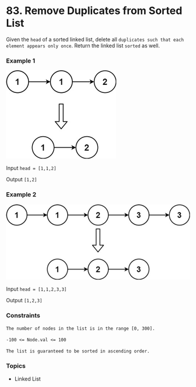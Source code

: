 # 83. Remove Duplicates from Sorted List

Given the `head` of a sorted linked list, delete all `duplicates such that each element appears only once`. Return the linked list `sorted` as well.
 

### Example 1

<img src='image1.jpg' alt="Linked Lists" />

Input `head = [1,1,2]`

Output `[1,2]`


### Example 2

<img src='image2.jpg' alt="Linked Lists" />

Input `head = [1,1,2,3,3]`

Output `[1,2,3]`
 

### Constraints

`The number of nodes in the list is in the range [0, 300].`

`-100 <= Node.val <= 100`

`The list is guaranteed to be sorted in ascending order.`


### Topics
- Linked List